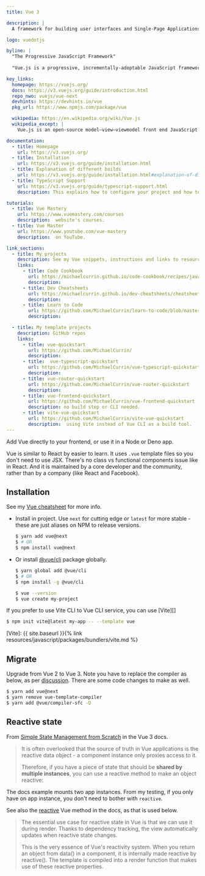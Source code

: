 ```yaml
---
title: Vue 3

description: |
  A framework for building user interfaces and Single-Page Applications.

logo: vuedotjs

byline: |
  "The Progressive JavaScript Framework"
  
  "Vue.js is a progressive, incrementally-adoptable JavaScript framework for building UI on the web."

key_links:
  homepage: https://vuejs.org/
  docs: https://v3.vuejs.org/guide/introduction.html
  repo_nwo: vuejs/vue-next
  devhints: https://devhints.io/vue
  pkg_url: https://www.npmjs.com/package/vue

  wikipedia: https://en.wikipedia.org/wiki/Vue.js
  wikipedia_except: |
    Vue.js is an open-source model–view–viewmodel front end JavaScript framework for building user interfaces and single-page applications. It was created by Evan You, and is maintained by him and the rest of the active core team members

documentation:
  - title: Homepage
    url: https://v3.vuejs.org/
  - title: Installation
    url: https://v3.vuejs.org/guide/installation.html
  - title: Explanation of different builds
    url: https://v3.vuejs.org/guide/installation.html#explanation-of-different-builds
  - title: TypeScript Support
    url: https://v3.vuejs.org/guide/typescript-support.html
    description: This explains how to configure your project and how to add TypeScript to your Vue components.

tutorials:
  - title: Vue Mastery
    url: https://www.vuemastery.com/courses
    description:  website's courses.
  - title: Vue Master
    url: https://www.youtube.com/vue-mastery
    description:  on YouTube.

link_sections:
  - title: My projects
    description: See my Vue snippets, instructions and links to resources on my other sites
    links:
      - title: Code Cookbook
        url: https://michaelcurrin.github.io/code-cookbook/recipes/javascript/packages/vue/
        description:
      - title: Dev Cheatsheets
        url: https://michaelcurrin.github.io/dev-cheatsheets/cheatsheets/javascript/packages/vue/
        description:
      - title: Learn to Code
        url: https://github.com/MichaelCurrin/learn-to-code/blob/master/en/topics/scripting_languages/JavaScript/libraries/vue.md
        description:

  - title: My template projects
    description: GitHub repos
    links:
      - title: vue-quickstart
        url: https://github.com/MichaelCurrin/
        description:
      - title:  vue-typescript-quickstart
        url: https://github.com/MichaelCurrin/vue-typescript-quickstart
        description:
      - title: vue-router-quickstart
        url: https://github.com/MichaelCurrin/vue-router-quickstart
        description:
      - title: vue-frontend-quickstart
        url: https://github.com/MichaelCurrin/vue-frontend-quickstart
        description: no build step or CLI needed.
      - title: vite-vue-quickstart
        url: https://github.com/MichaelCurrin/vite-vue-quickstart
        description:  using Vite instead of Vue CLI as a build tool.
---
```


Add Vue directly to your frontend, or use it in a Node or Deno app.

Vue is similar to React by easier to learn. It uses `.vue` template files so you don't need to use JSX. There's no class vs functional components issue like in React. And it is maintained by a core developer and the community, rather than by a company (like React and Facebook).



## Installation

See my [Vue cheatsheet][] for more info.

- Install in project. Use `next` for cutting edge or `latest` for more stable - these are just aliases on NPM to release versions.
    ```sh
    $ yarn add vue@next
    $ # OR
    $ npm install vue@next
    ```
- Or install [@vue/cli][] package globally.
    ```sh
    $ yarn global add @vue/cli
    $ # OR
    $ npm install -g @vue/cli

    $ vue --version
    $ vue create my-project
    ```

If you prefer to use Vite CLI to Vue CLI service, you can use [Vite][]

```sh
$ npm init vite@latest my-app -- --template vue
```

[Vue cheatsheet]: https://michaelcurrin.github.io/dev-cheatsheets/cheatsheets/javascript/packages/vue/
[@vue/cli]: https://www.npmjs.com/package/@vue/cli
[Vite]: {{ site.baseurl }}{% link resources/javascript/packages/bundlers/vite.md %}


## Migrate

Upgrade from Vue 2 to Vue 3. Note you have to replace the compiler as below, as per [discussion][]. There are some code changes to make as well.

```sh
$ yarn add vue@next
$ yarn remove vue-template-compiler
$ yarn add @vue/compiler-sfc -D
```

[discussion]: https://stackoverflow.com/questions/63863222/after-upgrading-to-vue-3-cannot-find-module-vue-compiler-sfc-package-json


## Reactive state

From [Simple State Management from Scratch](https://v3.vuejs.org/guide/state-management.html#simple-state-management-from-scratch) in the Vue 3 docs.

> It is often overlooked that the source of truth in Vue applications is the reactive data object - a component instance only proxies access to it. 
> 
> Therefore, if you have a piece of state that should be **shared by multiple instances**, you can use a reactive method to make an object reactive:

The docs example mounts two app instances. From my testing, if you only have on app instance, you don't need to bother with `reactive`.

See also the [reactive](https://v3.vuejs.org/guide/reactivity-fundamentals.html) Vue method in the docs, as that is used below.

> The essential use case for reactive state in Vue is that we can use it during render. Thanks to dependency tracking, the view automatically updates when reactive state changes.
>
> This is the very essence of Vue's reactivity system. When you return an object from data() in a component, it is internally made reactive by reactive(). The template is compiled into a render function that makes use of these reactive properties.
